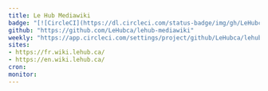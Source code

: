 ```yaml
---
title: Le Hub Mediawiki
badge: "[![CircleCI](https://dl.circleci.com/status-badge/img/gh/LeHubca/lehub-mediawiki/tree/master.svg?style=svg)](https://dl.circleci.com/status-badge/redirect/gh/LeHubca/lehub-mediawiki/tree/master)"
github: "https://github.com/LeHubca/lehub-mediawiki"
weekly: "https://app.circleci.com/settings/project/github/LeHubca/lehub-mediawiki/triggers?return-to=https%3A%2F%2Fapp.circleci.com%2Fpipelines%2Fgithub%2FLeHubca%2Flehub-mediawiki&success=true"
sites:
- https://fr.wiki.lehub.ca/
- https://en.wiki.lehub.ca/
cron:
monitor:
---
```

